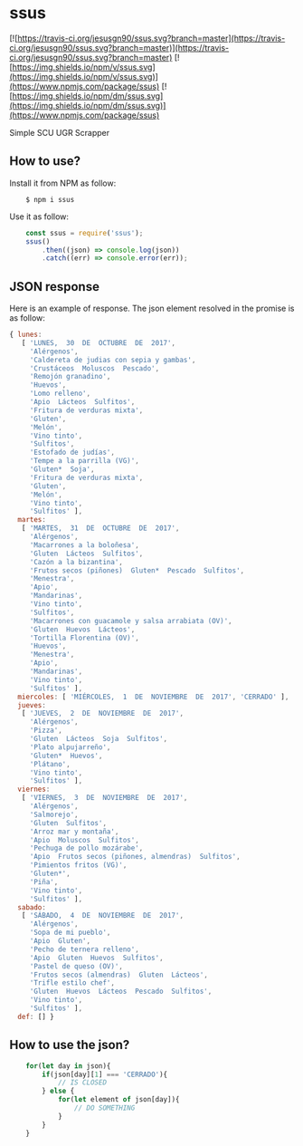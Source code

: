 # ssus

[![https://travis-ci.org/jesusgn90/ssus.svg?branch=master](https://travis-ci.org/jesusgn90/ssus.svg?branch=master)](https://travis-ci.org/jesusgn90/ssus.svg?branch=master)
[![https://img.shields.io/npm/v/ssus.svg](https://img.shields.io/npm/v/ssus.svg)](https://www.npmjs.com/package/ssus)
[![https://img.shields.io/npm/dm/ssus.svg](https://img.shields.io/npm/dm/ssus.svg)](https://www.npmjs.com/package/ssus)


Simple SCU UGR Scrapper 

## How to use?

Install it from NPM as follow:

```
    $ npm i ssus
```

Use it as follow:

```js
    const ssus = require('ssus');
    ssus()
        .then((json) => console.log(json))
        .catch((err) => console.error(err));
```

## JSON response

Here is an example of response. The json element resolved in the promise is as follow:

```js
{ lunes: 
   [ 'LUNES,  30  DE  OCTUBRE  DE  2017',
     'Alérgenos',
     'Caldereta de judias con sepia y gambas',
     'Crustáceos  Moluscos  Pescado',
     'Remojón granadino',
     'Huevos',
     'Lomo relleno',
     'Apio  Lácteos  Sulfitos',
     'Fritura de verduras mixta',
     'Gluten',
     'Melón',
     'Vino tinto',
     'Sulfitos',
     'Estofado de judías',
     'Tempe a la parrilla (VG)',
     'Gluten*  Soja',
     'Fritura de verduras mixta',
     'Gluten',
     'Melón',
     'Vino tinto',
     'Sulfitos' ],
  martes: 
   [ 'MARTES,  31  DE  OCTUBRE  DE  2017',
     'Alérgenos',
     'Macarrones a la boloñesa',
     'Gluten  Lácteos  Sulfitos',
     'Cazón a la bizantina',
     'Frutos secos (piñones)  Gluten*  Pescado  Sulfitos',
     'Menestra',
     'Apio',
     'Mandarinas',
     'Vino tinto',
     'Sulfitos',
     'Macarrones con guacamole y salsa arrabiata (OV)',
     'Gluten  Huevos  Lácteos',
     'Tortilla Florentina (OV)',
     'Huevos',
     'Menestra',
     'Apio',
     'Mandarinas',
     'Vino tinto',
     'Sulfitos' ],
  miercoles: [ 'MIÉRCOLES,  1  DE  NOVIEMBRE  DE  2017', 'CERRADO' ],
  jueves: 
   [ 'JUEVES,  2  DE  NOVIEMBRE  DE  2017',
     'Alérgenos',
     'Pizza',
     'Gluten  Lácteos  Soja  Sulfitos',
     'Plato alpujarreño',
     'Gluten*  Huevos',
     'Plátano',
     'Vino tinto',
     'Sulfitos' ],
  viernes: 
   [ 'VIERNES,  3  DE  NOVIEMBRE  DE  2017',
     'Alérgenos',
     'Salmorejo',
     'Gluten  Sulfitos',
     'Arroz mar y montaña',
     'Apio  Moluscos  Sulfitos',
     'Pechuga de pollo mozárabe',
     'Apio  Frutos secos (piñones, almendras)  Sulfitos',
     'Pimientos fritos (VG)',
     'Gluten*',
     'Piña',
     'Vino tinto',
     'Sulfitos' ],
  sabado: 
   [ 'SÁBADO,  4  DE  NOVIEMBRE  DE  2017',
     'Alérgenos',
     'Sopa de mi pueblo',
     'Apio  Gluten',
     'Pecho de ternera relleno',
     'Apio  Gluten  Huevos  Sulfitos',
     'Pastel de queso (OV)',
     'Frutos secos (almendras)  Gluten  Lácteos',
     'Trifle estilo chef',
     'Gluten  Huevos  Lácteos  Pescado  Sulfitos',
     'Vino tinto',
     'Sulfitos' ],
  def: [] }
```

## How to use the json?

```js
    for(let day in json){
        if(json[day][1] === 'CERRADO'){
            // IS CLOSED
        } else {
            for(let element of json[day]){
                // DO SOMETHING
            }
        }
    }
```